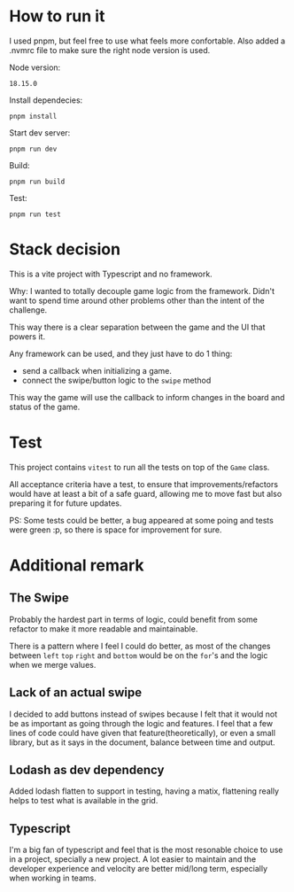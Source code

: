 # How to run it

I used pnpm, but feel free to use what feels more confortable.
Also added a .nvmrc file to make sure the right node version is used.

Node version:

```
18.15.0
```

Install dependecies:

```
pnpm install
```

Start dev server:

```
pnpm run dev
```

Build:

```
pnpm run build
```

Test:

```
pnpm run test
```

# Stack decision

This is a vite project with Typescript and no framework.

Why:
I wanted to totally decouple game logic from the framework. Didn't want to spend time around other problems other than the intent of the challenge.

This way there is a clear separation between the game and the UI that powers it.

Any framework can be used, and they just have to do 1 thing:

- send a callback when initializing a game.
- connect the swipe/button logic to the `swipe` method

This way the game will use the callback to inform changes in the board and status of the game.

# Test

This project contains `vitest` to run all the tests on top of the `Game` class.

All acceptance criteria have a test, to ensure that improvements/refactors would have at least a bit of a safe guard, allowing me to move fast but also preparing it for future updates.

PS: Some tests could be better, a bug appeared at some poing and tests were green :p, so there is space for improvement for sure.

# Additional remark

## The Swipe

Probably the hardest part in terms of logic, could benefit from some refactor to make it more readable and maintainable.

There is a pattern where I feel I could do better, as most of the changes between `left` `top` `right` and `bottom` would be on the `for`'s and the logic when we merge values.

## Lack of an actual swipe

I decided to add buttons instead of swipes because I felt that it would not be as important as going through the logic and features. I feel that a few lines of code could have given that feature(theoretically), or even a small library, but as it says in the document, balance between time and output.

## Lodash as dev dependency

Added lodash flatten to support in testing, having a matix, flattening really helps to test what is available in the grid.

## Typescript

I'm a big fan of typescript and feel that is the most resonable choice to use in a project, specially a new project. A lot easier to maintain and the developer experience and velocity are better mid/long term, especially when working in teams.
